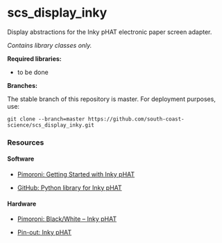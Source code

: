 # scs_display_inky
Display abstractions for the Inky pHAT electronic paper screen adapter.

_Contains library classes only._

**Required libraries:** 

* to be done


**Branches:**

The stable branch of this repository is master. For deployment purposes, use:
```
git clone --branch=master https://github.com/south-coast-science/scs_display_inky.git
```

### Resources ###

#### Software ####

* [Pimoroni: Getting Started with Inky pHAT](https://learn.pimoroni.com/tutorial/sandyj/getting-started-with-inky-phat)

* [GitHub: Python library for Inky pHAT](https://github.com/pimoroni/inky)  


#### Hardware ####

* [Pimoroni: Black/White – Inky pHAT](https://shop.pimoroni.com/products/inky-phat)  

* [Pin-out: Inky pHAT](https://pinout.xyz/pinout/inky_phat)  

